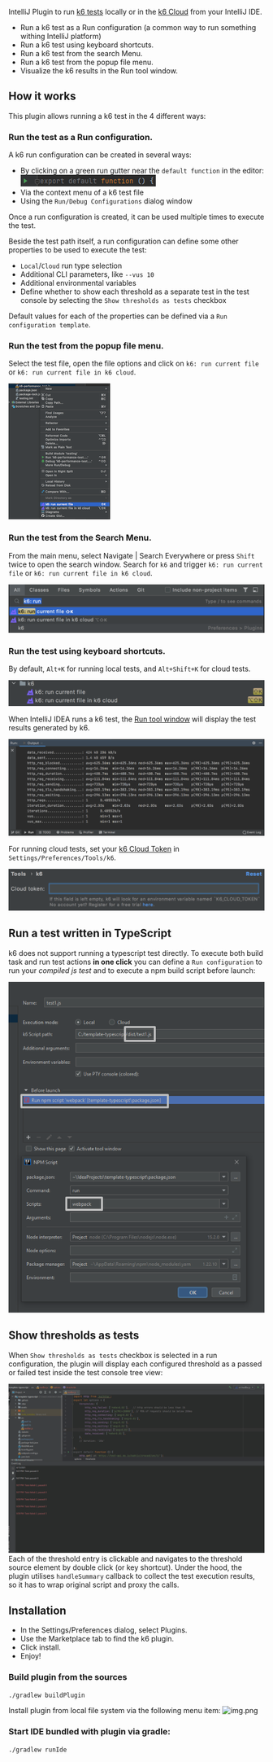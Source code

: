 <!-- Plugin description -->

IntelliJ Plugin to run [k6 tests](https://k6.io/) locally or in the [k6 Cloud](https://k6.io/cloud) from your IntelliJ IDE. 

- Run a k6 test as a Run configuration (a common way to run something withing IntelliJ platform)
- Run a k6 test using keyboard shortcuts.
- Run a k6 test from the search Menu.
- Run a k6 test from the popup file menu.
- Visualize the k6 results in the Run tool window.

<!-- Plugin description end -->


## How it works

This plugin allows running a k6 test in the 4 different ways:

### Run the test as a Run configuration.

A k6 run configuration can be created in several ways:
* By clicking on a green run gutter near the `default function` in the editor: ![img.png](doc/gutter.png)
* Via the context menu of a k6 test file
* Using the `Run/Debug Configurations` dialog window

Once a run configuration is created, it can be used multiple times to execute the test.

Beside the test path itself, a run configuration can define some other properties to be used to execute the test:
* `Local`/`Cloud` run type selection
* Additional CLI parameters, like `--vus 10`
* Additional environmental variables
* Define whether to show each threshold as a separate test in the test console by selecting the `Show thresholds as tests` checkbox 

Default values for each of the properties can be defined via a `Run configuration template`.

### Run the test from the popup file menu. 

Select the test file, open the file options and click on `k6: run current file` or `k6: run current file in k6 cloud`.

![k6 Cloud File Options](doc/intellij-k6-plugin-file-option.png)

### Run the test from the Search Menu. 

From the main menu, select Navigate | Search Everywhere or press `Shift` twice to open the search window. Search for `k6` and trigger `k6: run current file` or `k6: run current file in k6 cloud`.

![k6 Search Commands](doc/intellij-k6-plugin-search-commands.png)

### Run the test using keyboard shortcuts. 

By default, `Alt+K` for running local tests, and `Alt+Shift+K` for cloud tests.

![k6 Shortcuts](doc/intellij-k6-plugin-shortcuts.png)


When IntelliJ IDEA runs a k6 test, the [Run tool window](https://www.jetbrains.com/help/idea/run-tool-window.html) will display the test results generated by k6.

![k6 Output](doc/intellij-k6-plugin-run-output.png)

For running cloud tests, set your [k6 Cloud Token](https://app.k6.io/account/token) in `Settings/Preferences/Tools/k6`. 

![k6 Cloud Token](doc/intellij-k6-plugin-cloud-token.png)
                                                

## Run a test written in TypeScript 

k6 does not support running a typescript test directly. To execute both build task and run test actions **in one click** you can define a `Run configuration` 
to run your *compiled js test* and to execute a npm build script before launch:

![img.png](doc/typescript-before.png)

## Show thresholds as tests
When `Show thresholds as tests` checkbox is selected in a run configuration, the plugin will display each configured threshold as a passed or failed test inside the test console tree view:

![thresholds as tests](doc/thresholds-as-tests.gif)
Each of the threshold entry is clickable and navigates to the threshold source element by double click (or key shortcut).
Under the hood, the plugin utilises `handleSummary` callback to collect the test execution results, so it has to wrap original script and proxy the calls.  

## Installation 

- In the Settings/Preferences dialog, select Plugins. 
- Use the Marketplace tab to find the k6 plugin. 
- Click install.
- Enjoy!

### Build plugin from the sources

```bash
./gradlew buildPlugin
````
Install plugin from local file system via the following menu item: 
![img.png](doc/install-plugin.png)

### Start IDE bundled with plugin via gradle:

```bash
./gradlew runIde
```                                            

